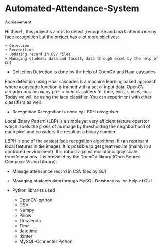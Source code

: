 
# Automated-Attendance-System
Achievement

Hi there! , this project's aim is to detect ,recognize and mark attendance by face recognition but the project has a lot more objctives:

    + Detection
    + Recognition
    + Updating record in CSV files
    + Managing students data and faculty data through excel by the help of GUI
 
 
- Detection
Detection is done by the help of OpenCV and Haar cascades

Face detection using Haar cascades is a machine learning based approach where a cascade function is trained with a set of input data. OpenCV already contains many pre-trained classifiers for face, eyes, smiles, etc.. Today we will be using the face classifier. You can experiment with other classifiers as well.

- Recognition
Recognition is done by LBPH recogniser

Local Binary Pattern (LBP) is a simple yet very efficient texture operator which labels the pixels of an image by thresholding the neighborhood of each pixel and considers the result as a binary number.

LBPH is one of the easiest face recognition algorithms. It can represent local features in the images. It is possible to get great results (mainly in a controlled environment). It is robust against monotonic gray scale transformations. It is provided by the OpenCV library (Open Source Computer Vision Library).

- Manage attendance record in CSV files by GUI

- Managing students data through MySQL Database by the help of GUI


- Python libraries used
  + OpenCV-python
  + CSV
  + Numpy
  + Pillow
  + Tkcalenda
  + Time
  + datetime
  + tkinter
  +  MySQL-Connecter Python
